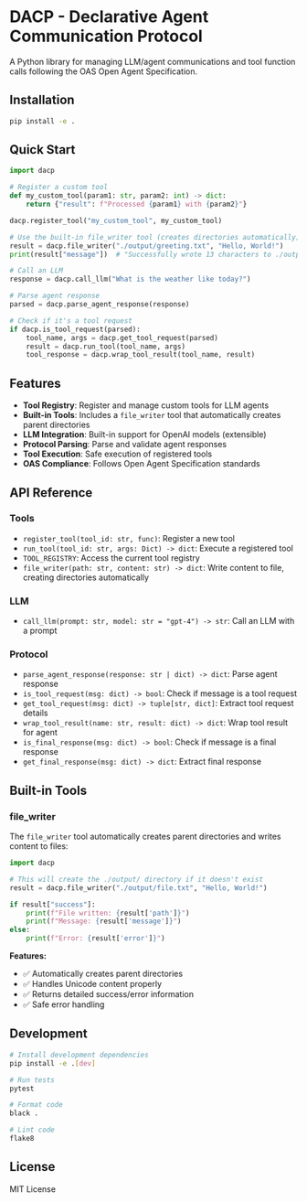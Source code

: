 # DACP - Declarative Agent Communication Protocol

A Python library for managing LLM/agent communications and tool function calls following the OAS Open Agent Specification.

## Installation

```bash
pip install -e .
```

## Quick Start

```python
import dacp

# Register a custom tool
def my_custom_tool(param1: str, param2: int) -> dict:
    return {"result": f"Processed {param1} with {param2}"}

dacp.register_tool("my_custom_tool", my_custom_tool)

# Use the built-in file_writer tool (creates directories automatically)
result = dacp.file_writer("./output/greeting.txt", "Hello, World!")
print(result["message"])  # "Successfully wrote 13 characters to ./output/greeting.txt"

# Call an LLM
response = dacp.call_llm("What is the weather like today?")

# Parse agent response
parsed = dacp.parse_agent_response(response)

# Check if it's a tool request
if dacp.is_tool_request(parsed):
    tool_name, args = dacp.get_tool_request(parsed)
    result = dacp.run_tool(tool_name, args)
    tool_response = dacp.wrap_tool_result(tool_name, result)
```

## Features

- **Tool Registry**: Register and manage custom tools for LLM agents
- **Built-in Tools**: Includes a `file_writer` tool that automatically creates parent directories
- **LLM Integration**: Built-in support for OpenAI models (extensible)
- **Protocol Parsing**: Parse and validate agent responses
- **Tool Execution**: Safe execution of registered tools
- **OAS Compliance**: Follows Open Agent Specification standards

## API Reference

### Tools

- `register_tool(tool_id: str, func)`: Register a new tool
- `run_tool(tool_id: str, args: Dict) -> dict`: Execute a registered tool
- `TOOL_REGISTRY`: Access the current tool registry
- `file_writer(path: str, content: str) -> dict`: Write content to file, creating directories automatically

### LLM

- `call_llm(prompt: str, model: str = "gpt-4") -> str`: Call an LLM with a prompt

### Protocol

- `parse_agent_response(response: str | dict) -> dict`: Parse agent response
- `is_tool_request(msg: dict) -> bool`: Check if message is a tool request
- `get_tool_request(msg: dict) -> tuple[str, dict]`: Extract tool request details
- `wrap_tool_result(name: str, result: dict) -> dict`: Wrap tool result for agent
- `is_final_response(msg: dict) -> bool`: Check if message is a final response
- `get_final_response(msg: dict) -> dict`: Extract final response

## Built-in Tools

### file_writer

The `file_writer` tool automatically creates parent directories and writes content to files:

```python
import dacp

# This will create the ./output/ directory if it doesn't exist
result = dacp.file_writer("./output/file.txt", "Hello, World!")

if result["success"]:
    print(f"File written: {result['path']}")
    print(f"Message: {result['message']}")
else:
    print(f"Error: {result['error']}")
```

**Features:**
- ✅ Automatically creates parent directories
- ✅ Handles Unicode content properly
- ✅ Returns detailed success/error information
- ✅ Safe error handling

## Development

```bash
# Install development dependencies
pip install -e .[dev]

# Run tests
pytest

# Format code
black .

# Lint code
flake8
```

## License

MIT License
